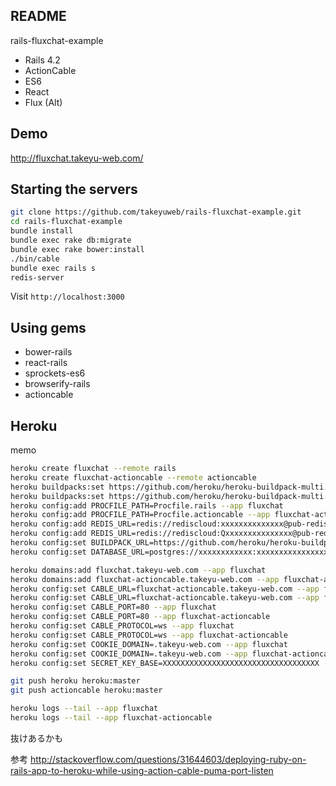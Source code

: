 README
---

rails-fluxchat-example

- Rails 4.2
- ActionCable
- ES6
- React
- Flux (Alt)

## Demo

http://fluxchat.takeyu-web.com/

## Starting the servers

```bash
git clone https://github.com/takeyuweb/rails-fluxchat-example.git
cd rails-fluxchat-example
bundle install
bundle exec rake db:migrate
bundle exec rake bower:install
./bin/cable
bundle exec rails s
redis-server
```

Visit `http://localhost:3000`


## Using gems

- bower-rails
- react-rails
- sprockets-es6
- browserify-rails
- actioncable

## Heroku

memo

```bash
heroku create fluxchat --remote rails
heroku create fluxchat-actioncable --remote actioncable
heroku buildpacks:set https://github.com/heroku/heroku-buildpack-multi.git --app fluxchat
heroku buildpacks:set https://github.com/heroku/heroku-buildpack-multi.git --app fluxchat-actioncable
heroku config:add PROCFILE_PATH=Procfile.rails --app fluxchat
heroku config:add PROCFILE_PATH=Procfile.actioncable --app fluxchat-actioncable
heroku config:add REDIS_URL=redis://rediscloud:xxxxxxxxxxxxxx@pub-redis-18876.us-east-1-2.4.ec2.garantiadata.com:18876 --app fluxchat
heroku config:add REDIS_URL=redis://rediscloud:Qxxxxxxxxxxxxxxx@pub-redis-18876.us-east-1-2.4.ec2.garantiadata.com:18876 --app fluxchat-actioncable
heroku config:set BUILDPACK_URL=https://github.com/heroku/heroku-buildpack-multi.git --app fluxchat-actioncable
heroku config:set DATABASE_URL=postgres://xxxxxxxxxxxx:xxxxxxxxxxxxxxxxxxxxxxxx@ec2-50-16-229-89.compute-1.amazonaws.com:5432/xxxxxxxxxxxxxxxxxxx --app fluxchat-actioncable

heroku domains:add fluxchat.takeyu-web.com --app fluxchat
heroku domains:add fluxchat-actioncable.takeyu-web.com --app fluxchat-actioncable
heroku config:set CABLE_URL=fluxchat-actioncable.takeyu-web.com --app fluxchat
heroku config:set CABLE_URL=fluxchat-actioncable.takeyu-web.com --app fluxchat-actioncable
heroku config:set CABLE_PORT=80 --app fluxchat
heroku config:set CABLE_PORT=80 --app fluxchat-actioncable
heroku config:set CABLE_PROTOCOL=ws --app fluxchat
heroku config:set CABLE_PROTOCOL=ws --app fluxchat-actioncable
heroku config:set COOKIE_DOMAIN=.takeyu-web.com --app fluxchat
heroku config:set COOKIE_DOMAIN=.takeyu-web.com --app fluxchat-actioncable
heroku config:set SECRET_KEY_BASE=XXXXXXXXXXXXXXXXXXXXXXXXXXXXXXXXXXX --app fluxchat-actioncable

git push heroku heroku:master
git push actioncable heroku:master

heroku logs --tail --app fluxchat
heroku logs --tail --app fluxchat-actioncable
```

抜けあるかも

参考 http://stackoverflow.com/questions/31644603/deploying-ruby-on-rails-app-to-heroku-while-using-action-cable-puma-port-listen

